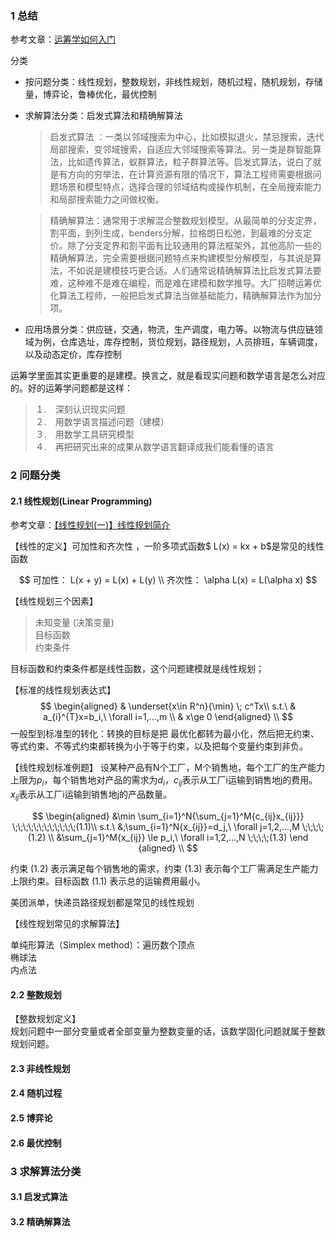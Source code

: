 

### 1 总结

参考文章：[运筹学如何入门](https://www.zhihu.com/question/22686770)

分类
* 按问题分类：线性规划，整数规划，非线性规划，随机过程，随机规划，存储量，博弈论，鲁棒优化，最优控制

* 求解算法分类：启发式算法和精确解算法
    > 启发式算法 ：一类以邻域搜索为中心，比如模拟退火，禁忌搜索，迭代局部搜索，变邻域搜索，自适应大邻域搜索等算法。另一类是群智能算法，比如遗传算法，蚁群算法，粒子群算法等。启发式算法，说白了就是有方向的穷举法，在计算资源有限的情况下，算法工程师需要根据问题场景和模型特点，选择合理的邻域结构或操作机制，在全局搜索能力和局部搜索能力之间做权衡。  
    
    > 精确解算法：通常用于求解混合整数规划模型。从最简单的分支定界，割平面，到列生成，benders分解，拉格朗日松弛，到最难的分支定价。除了分支定界和割平面有比较通用的算法框架外，其他高阶一些的精确解算法，完全需要根据问题特点来构建模型分解模型，与其说是算法，不如说是建模技巧更合适。人们通常说精确解算法比启发式算法要难，这种难不是难在编程，而是难在建模和数学推导。大厂招聘运筹优化算法工程师，一般把启发式算法当做基础能力，精确解算法作为加分项。    

* 应用场景分类：供应链，交通，物流，生产调度，电力等。以物流与供应链领域为例，仓库选址，库存控制，货位规划，路径规划，人员排班，车辆调度，以及动态定价，库存控制


运筹学里面其实更重要的是建模。换言之，就是看现实问题和数学语言是怎么对应的。好的运筹学问题都是这样：
>１.　深刻认识现实问题     
>２.　用数学语言描述问题（建模）   
>３.　用数学工具研究模型   
>４.　再把研究出来的成果从数学语言翻译成我们能看懂的语言  


### 2 问题分类
#### 2.1 线性规划(Linear Programming)

参考文章：[【线性规划(一)】线性规划简介
](https://zhuanlan.zhihu.com/p/509030805)

【线性的定义】可加性和齐次性 ，一阶多项式函数$ L(x) = kx + b$是常见的线性函数
  
$$
可加性： L(x + y) = L(x) + L(y)   \\
齐次性： \alpha L(x) = L(\alpha x) 
$$ 
  

【线性规划三个因素】 
> 未知变量 (决策变量)  
> 目标函数  
> 约束条件  

目标函数和约束条件都是线性函数，这个问题建模就是线性规划；

【标准的线性规划表达式】  
$$
\begin{aligned} & \underset{x\in R^n}{\min} \; c^Tx\\ 
 s.t.\ & a_{i}^{T}x=b_i,\ \forall i=1,...,m \\ 
 & x\ge 0 \end{aligned} \\
$$
一般型到标准型的转化：转换的目标是把 最优化都转为最小化，然后把无约束、等式约束、不等式约束都转换为小于等于约束，以及把每个变量约束到非负。

【线性规划标准例题】
设某种产品有N个工厂，M个销售地，每个工厂的生产能力上限为$p_i$，每个销售地对产品的需求为$d_i$，$c_{ij}$表示从工厂i运输到销售地j的费用。$x_{ij}$表示从工厂i运输到销售地j的产品数量。

$$
\begin{aligned} 
&\min \sum_{i=1}^N{\sum_{j=1}^M{c_{ij}x_{ij}}} \;\;\;\;\;\;\;\;\;\;\;\;(1.1)\\ s.t.\
&;\sum_{i=1}^N{x_{ij}}=d_j,\ \forall j=1,2,...,M \;\;\;\;(1.2) 
\\
&\sum_{j=1}^M{x_{ij}} \le p_i,\ \forall i=1,2,...,N \;\;\;\;(1.3) \end
{aligned} \\
$$

约束 (1.2) 表示满足每个销售地的需求，约束 (1.3) 表示每个工厂需满足生产能力上限约束。目标函数 (1.1) 表示总的运输费用最小。

美团派单，快递员路径规划都是常见的线性规划

【线性规划常见的求解算法】

单纯形算法（Simplex method）：遍历数个顶点  
椭球法  
内点法  

#### 2.2 整数规划
【整数规划定义】  
规划问题中一部分变量或者全部变量为整数变量的话，该数学固化问题就属于整数规划问题。

#### 2.3 非线性规划

#### 2.4 随机过程

#### 2.5 博弈论

#### 2.6 最优控制





### 3 求解算法分类
#### 3.1 启发式算法
#### 3.2 精确解算法



